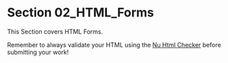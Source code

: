 # Section 02_HTML_Forms

This Section covers HTML Forms.

Remember to always validate your HTML using the [Nu Html Checker](https://validator.w3.org/nu/) before submitting your work!
